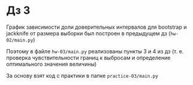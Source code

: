 # Дз 3

График зависимости доли доверительных интервалов для bootstrap и jackknife от размера выборки был построен в предыдущем дз (`hw-02/main.py`)

Поэтому в файле `hw-03/main.py` реализованы пункты 3 и 4 из дз (т. е. проверка чувствительности границ к выбросам и определение оптимального значения величины) 

За основу взят код с практики в папке `practice-03/main.py`